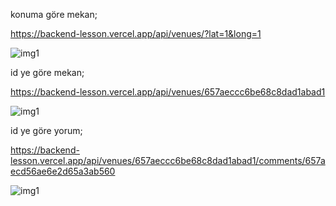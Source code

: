 konuma göre mekan;

https://backend-lesson.vercel.app/api/venues/?lat=1&long=1

![img1](https://github.com/KadirChelik/backend-lesson/blob/main/konumagoremekan.png)

id ye göre mekan;

https://backend-lesson.vercel.app/api/venues/657aeccc6be68c8dad1abad1

![img1](https://github.com/KadirChelik/backend-lesson/blob/main/idyegoremekan.png)

id ye göre yorum;

https://backend-lesson.vercel.app/api/venues/657aeccc6be68c8dad1abad1/comments/657aecd56ae6e2d65a3ab560

![img1](https://github.com/KadirChelik/backend-lesson/blob/main/idyegoreyorum.png)
